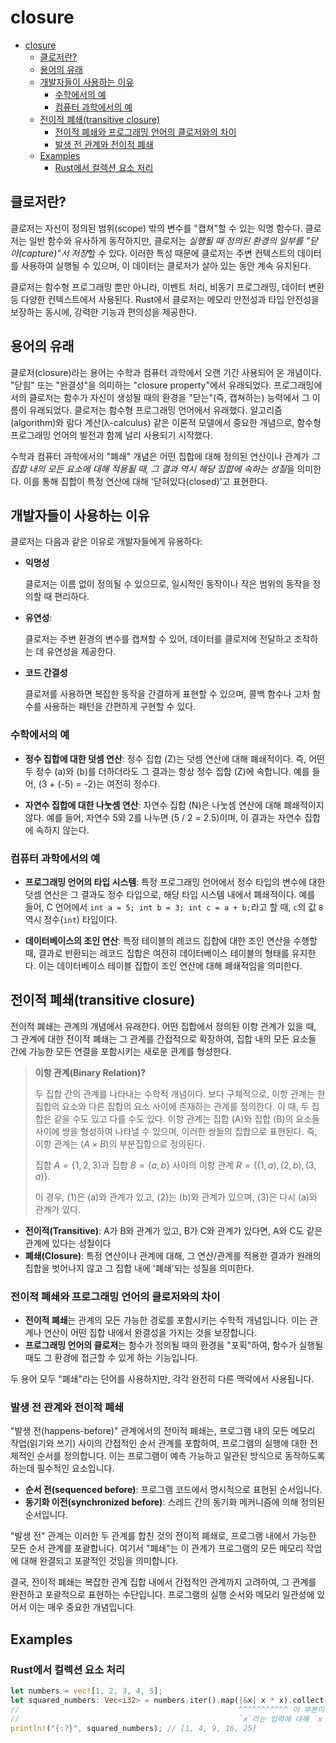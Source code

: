 # closure

- [closure](#closure)
    - [클로저란?](#클로저란)
    - [용어의 유래](#용어의-유래)
    - [개발자들이 사용하는 이유](#개발자들이-사용하는-이유)
        - [수학에서의 예](#수학에서의-예)
        - [컴퓨터 과학에서의 예](#컴퓨터-과학에서의-예)
    - [전이적 폐쇄(transitive closure)](#전이적-폐쇄transitive-closure)
        - [전이적 폐쇄와 프로그래밍 언어의 클로저와의 차이](#전이적-폐쇄와-프로그래밍-언어의-클로저와의-차이)
        - [발생 전 관계와 전이적 폐쇄](#발생-전-관계와-전이적-폐쇄)
    - [Examples](#examples)
        - [Rust에서 컬렉션 요소 처리](#rust에서-컬렉션-요소-처리)

## 클로저란?

클로저는 자신이 정의된 범위(scope) 밖의 변수를 "캡쳐"할 수 있는 익명 함수다.
클로저는 일반 함수와 유사하게 동작하지만, 클로저는 *실행될 때 정의된 환경의 일부를 "닫아(capture)"서 저장*할 수 있다.
이러한 특성 때문에 클로저는 주변 컨텍스트의 데이터를 사용하여 실행될 수 있으며, 이 데이터는 클로저가 살아 있는 동안 계속 유지된다.

클로저는 함수형 프로그래밍 뿐만 아니라, 이벤트 처리, 비동기 프로그래밍, 데이터 변환 등 다양한 컨텍스트에서 사용된다.
Rust에서 클로저는 메모리 안전성과 타입 안전성을 보장하는 동시에, 강력한 기능과 편의성을 제공한다.

## 용어의 유래

클로저(closure)라는 용어는 수학과 컴퓨터 과학에서 오랜 기간 사용되어 온 개념이다.
"닫힘" 또는 "완결성"을 의미하는 "closure property"에서 유래되었다.
프로그래밍에서의 클로저는 함수가 자신이 생성될 때의 환경을 "닫는"(즉, 캡쳐하는) 능력에서 그 이름이 유래되었다.
클로저는 함수형 프로그래밍 언어에서 유래했다. 알고리즘(algorithm)와 람다 계산(λ-calculus) 같은 이론적 모델에서 중요한 개념으로, 함수형 프로그래밍 언어의 발전과 함께 널리 사용되기 시작했다.

수학과 컴퓨터 과학에서의 "폐쇄" 개념은 어떤 집합에 대해 정의된 연산이나 관계가 *그 집합 내의 모든 요소에 대해 적용될 때, 그 결과 역시 해당 집합에 속하는 성질*을 의미한다.
이를 통해 집합이 특정 연산에 대해 '닫혀있다(closed)'고 표현한다.

## 개발자들이 사용하는 이유

클로저는 다음과 같은 이유로 개발자들에게 유용하다:

- **익명성**

    클로저는 이름 없이 정의될 수 있으므로, 일시적인 동작이나 작은 범위의 동작을 정의할 때 편리하다.

- **유연성**:

    클로저는 주변 환경의 변수를 캡쳐할 수 있어, 데이터를 클로저에 전달하고 조작하는 데 유연성을 제공한다.

- **코드 간결성**

    클로저를 사용하면 복잡한 동작을 간결하게 표현할 수 있으며, 콜백 함수나 고차 함수를 사용하는 패턴을 간편하게 구현할 수 있다.

### 수학에서의 예

- **정수 집합에 대한 덧셈 연산**: 정수 집합 \(Z\)는 덧셈 연산에 대해 폐쇄적이다. 즉, 어떤 두 정수 \(a\)와 \(b\)를 더하더라도 그 결과는 항상 정수 집합 \(Z\)에 속합니다. 예를 들어, \(3 + (-5) = -2\)는 여전히 정수다.

- **자연수 집합에 대한 나눗셈 연산**: 자연수 집합 \(N\)은 나눗셈 연산에 대해 폐쇄적이지 않다. 예를 들어, 자연수 5와 2를 나누면 \(5 / 2 = 2.5\)이며, 이 결과는 자연수 집합에 속하지 않는다.

### 컴퓨터 과학에서의 예

- **프로그래밍 언어의 타입 시스템**: 특정 프로그래밍 언어에서 정수 타입의 변수에 대한 덧셈 연산은 그 결과도 정수 타입으로, 해당 타입 시스템 내에서 폐쇄적이다. 예를 들어, C 언어에서 `int a = 5; int b = 3; int c = a + b;`라고 할 때, `c`의 값 `8` 역시 정수(`int`) 타입이다.

- **데이터베이스의 조인 연산**: 특정 테이블의 레코드 집합에 대한 조인 연산을 수행할 때, 결과로 반환되는 레코드 집합은 여전히 데이터베이스 테이블의 형태를 유지한다. 이는 데이터베이스 테이블 집합이 조인 연산에 대해 폐쇄적임을 의미한다.

## 전이적 폐쇄(transitive closure)

전이적 폐쇄는 관계의 개념에서 유래한다.
어떤 집합에서 정의된 이항 관계가 있을 때, 그 관계에 대한 전이적 폐쇄는 그 관계를 간접적으로 확장하여, 집합 내의 모든 요소들 간에 가능한 모든 연결을 포함시키는 새로운 관계를 형성한다.

> **이항 관계(Binary Relation)?**
>
> 두 집합 간의 관계를 나타내는 수학적 개념이다. 보다 구체적으로, 이항 관계는 한 집합의 요소와 다른 집합의 요소 사이에 존재하는 관계를 정의한다. 이 때, 두 집합은 같을 수도 있고 다를 수도 있다.
> 이항 관계는 집합 (A)와 집합 (B)의 요소들 사이에 쌍을 형성하여 나타낼 수 있으며, 이러한 쌍들의 집합으로 표현된다. 즉, 이항 관계는 ($A \times B$)의 부분집합으로 정의된다.
>
> 집합 $A = \{1, 2, 3\}$과 집합 $B = \{a, b\}$ 사이의 이항 관계
> $R = \{(1, a), (2, b), (3, a)\}$.
>
> 이 경우, (1)은 (a)와 관계가 있고, (2)는 (b)와 관계가 있으며, (3)은 다시 (a)와 관계가 있다.

- **전이적(Transitive)**: A가 B와 관계가 있고, B가 C와 관계가 있다면, A와 C도 같은 관계에 있다는 성질이다
- **폐쇄(Closure)**: 특정 연산이나 관계에 대해, 그 연산/관계를 적용한 결과가 원래의 집합을 벗어나지 않고 그 집합 내에 '폐쇄'되는 성질을 의미한다.

### 전이적 폐쇄와 프로그래밍 언어의 클로저와의 차이

- **전이적 폐쇄**는 관계의 모든 가능한 경로를 포함시키는 수학적 개념입니다. 이는 관계나 연산이 어떤 집합 내에서 완결성을 가지는 것을 보장합니다.
- **프로그래밍 언어의 클로저**는 함수가 정의될 때의 환경을 "포획"하여, 함수가 실행될 때도 그 환경에 접근할 수 있게 하는 기능입니다.

두 용어 모두 "폐쇄"라는 단어를 사용하지만, 각각 완전히 다른 맥락에서 사용됩니다.

### 발생 전 관계와 전이적 폐쇄

"발생 전(happens-before)" 관계에서의 전이적 폐쇄는, 프로그램 내의 모든 메모리 작업(읽기와 쓰기) 사이의 간접적인 순서 관계를 포함하여, 프로그램의 실행에 대한 전체적인 순서를 정의합니다. 이는 프로그램이 예측 가능하고 일관된 방식으로 동작하도록 하는데 필수적인 요소입니다.

- **순서 전(sequenced before)**: 프로그램 코드에서 명시적으로 표현된 순서입니다.
- **동기화 이전(synchronized before)**: 스레드 간의 동기화 메커니즘에 의해 정의된 순서입니다.

"발생 전" 관계는 이러한 두 관계를 합친 것의 전이적 폐쇄로, 프로그램 내에서 가능한 모든 순서 관계를 포괄합니다. 여기서 "폐쇄"는 이 관계가 프로그램의 모든 메모리 작업에 대해 완결되고 포괄적인 것임을 의미합니다.

결국, 전이적 폐쇄는 복잡한 관계 집합 내에서 간접적인 관계까지 고려하여, 그 관계를 완전하고 포괄적으로 표현하는 수단입니다. 프로그램의 실행 순서와 메모리 일관성에 있어서 이는 매우 중요한 개념입니다.

## Examples

### Rust에서 컬렉션 요소 처리

```rs
let numbers = vec![1, 2, 3, 4, 5];
let squared_numbers: Vec<i32> = numbers.iter().map(|&x| x * x).collect();
//                                                 ^^^^^^^^^^^ 이 부분이 클로저
//                                                 `x`라는 입력에 대해 `x * x`를 계산하여 반환
println!("{:?}", squared_numbers); // [1, 4, 9, 16, 25]
```
